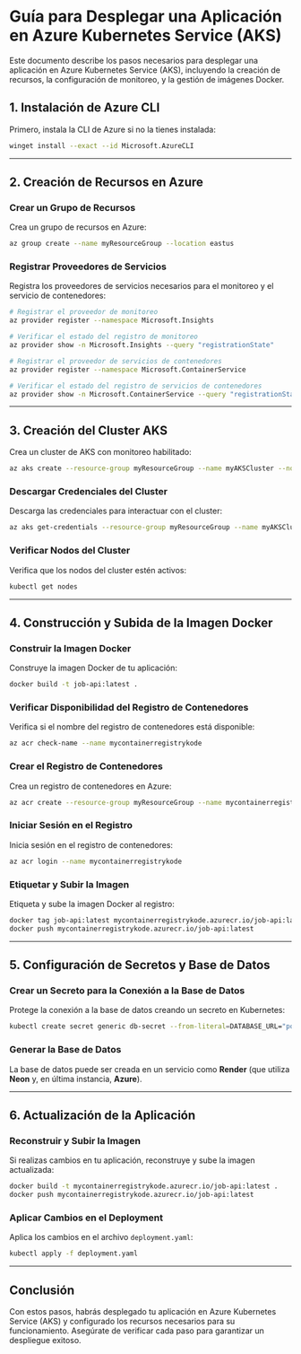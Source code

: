 
# Guía para Desplegar una Aplicación en Azure Kubernetes Service (AKS)

Este documento describe los pasos necesarios para desplegar una aplicación en Azure Kubernetes Service (AKS), incluyendo la creación de recursos, la configuración de monitoreo, y la gestión de imágenes Docker.

## 1. Instalación de Azure CLI

Primero, instala la CLI de Azure si no la tienes instalada:

```bash
winget install --exact --id Microsoft.AzureCLI
```

---

## 2. Creación de Recursos en Azure

### Crear un Grupo de Recursos

Crea un grupo de recursos en Azure:

```bash
az group create --name myResourceGroup --location eastus
```

### Registrar Proveedores de Servicios

Registra los proveedores de servicios necesarios para el monitoreo y el servicio de contenedores:

```bash
# Registrar el proveedor de monitoreo
az provider register --namespace Microsoft.Insights

# Verificar el estado del registro de monitoreo
az provider show -n Microsoft.Insights --query "registrationState"

# Registrar el proveedor de servicios de contenedores
az provider register --namespace Microsoft.ContainerService

# Verificar el estado del registro de servicios de contenedores
az provider show -n Microsoft.ContainerService --query "registrationState"
```

---

## 3. Creación del Cluster AKS

Crea un cluster de AKS con monitoreo habilitado:

```bash
az aks create --resource-group myResourceGroup --name myAKSCluster --node-count 2 --enable-addons monitoring --generate-ssh-keys
```

### Descargar Credenciales del Cluster

Descarga las credenciales para interactuar con el cluster:

```bash
az aks get-credentials --resource-group myResourceGroup --name myAKSCluster
```

### Verificar Nodos del Cluster

Verifica que los nodos del cluster estén activos:

```bash
kubectl get nodes
```

---

## 4. Construcción y Subida de la Imagen Docker

### Construir la Imagen Docker

Construye la imagen Docker de tu aplicación:

```bash
docker build -t job-api:latest .
```

### Verificar Disponibilidad del Registro de Contenedores

Verifica si el nombre del registro de contenedores está disponible:

```bash
az acr check-name --name mycontainerregistrykode
```

### Crear el Registro de Contenedores

Crea un registro de contenedores en Azure:

```bash
az acr create --resource-group myResourceGroup --name mycontainerregistrykode --sku Basic
```

### Iniciar Sesión en el Registro

Inicia sesión en el registro de contenedores:

```bash
az acr login --name mycontainerregistrykode
```

### Etiquetar y Subir la Imagen

Etiqueta y sube la imagen Docker al registro:

```bash
docker tag job-api:latest mycontainerregistrykode.azurecr.io/job-api:latest
docker push mycontainerregistrykode.azurecr.io/job-api:latest
```

---

## 5. Configuración de Secretos y Base de Datos

### Crear un Secreto para la Conexión a la Base de Datos

Protege la conexión a la base de datos creando un secreto en Kubernetes:

```bash
kubectl create secret generic db-secret --from-literal=DATABASE_URL="postgresql://usuario:contraseña@db-host:5432/job_data"
```

### Generar la Base de Datos

La base de datos puede ser creada en un servicio como **Render** (que utiliza **Neon** y, en última instancia, **Azure**).

---

## 6. Actualización de la Aplicación

### Reconstruir y Subir la Imagen

Si realizas cambios en tu aplicación, reconstruye y sube la imagen actualizada:

```bash
docker build -t mycontainerregistrykode.azurecr.io/job-api:latest .
docker push mycontainerregistrykode.azurecr.io/job-api:latest
```

### Aplicar Cambios en el Deployment

Aplica los cambios en el archivo `deployment.yaml`:

```bash
kubectl apply -f deployment.yaml
```

---

## Conclusión

Con estos pasos, habrás desplegado tu aplicación en Azure Kubernetes Service (AKS) y configurado los recursos necesarios para su funcionamiento. Asegúrate de verificar cada paso para garantizar un despliegue exitoso.
```